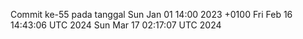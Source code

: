 Commit ke-55 pada tanggal Sun Jan 01 14:00 2023 +0100
Fri Feb 16 14:43:06 UTC 2024
Sun Mar 17 02:17:07 UTC 2024
